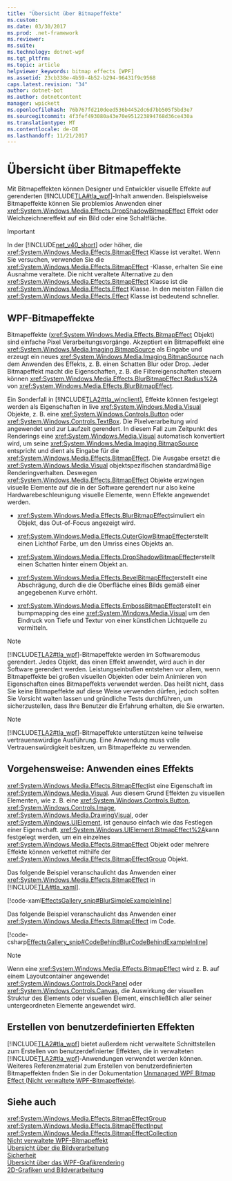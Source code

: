 ```yaml
---
title: "Übersicht über Bitmapeffekte"
ms.custom: 
ms.date: 03/30/2017
ms.prod: .net-framework
ms.reviewer: 
ms.suite: 
ms.technology: dotnet-wpf
ms.tgt_pltfrm: 
ms.topic: article
helpviewer_keywords: bitmap effects [WPF]
ms.assetid: 23cb338e-4b59-4b52-b294-96431f9c9568
caps.latest.revision: "34"
author: dotnet-bot
ms.author: dotnetcontent
manager: wpickett
ms.openlocfilehash: 76b767fd210deed536b4452dc6d7bb505f5bd3e7
ms.sourcegitcommit: 4f3fef493080a43e70e951223894768d36ce430a
ms.translationtype: MT
ms.contentlocale: de-DE
ms.lasthandoff: 11/21/2017
---
```

# <a name="bitmap-effects-overview"></a>Übersicht über Bitmapeffekte
Mit Bitmapeffekten können Designer und Entwickler visuelle Effekte auf gerenderten [!INCLUDE[TLA#tla_wpf](../../../../includes/tlasharptla-wpf-md.md)]-Inhalt anwenden. Beispielsweise Bitmapeffekte können Sie problemlos Anwenden einer <xref:System.Windows.Media.Effects.DropShadowBitmapEffect> Effekt oder Weichzeichnereffekt auf ein Bild oder eine Schaltfläche.  
  
> [!IMPORTANT]
>  In der [!INCLUDE[net_v40_short](../../../../includes/net-v40-short-md.md)] oder höher, die <xref:System.Windows.Media.Effects.BitmapEffect> Klasse ist veraltet. Wenn Sie versuchen, verwenden Sie die <xref:System.Windows.Media.Effects.BitmapEffect> -Klasse, erhalten Sie eine Ausnahme veraltete. Die nicht veraltete Alternative zu den <xref:System.Windows.Media.Effects.BitmapEffect> Klasse ist die <xref:System.Windows.Media.Effects.Effect> Klasse. In den meisten Fällen die <xref:System.Windows.Media.Effects.Effect> Klasse ist bedeutend schneller.  
  
  
  
<a name="wpf_effects"></a>   
## <a name="wpf-bitmap-effects"></a>WPF-Bitmapeffekte  
 Bitmapeffekte (<xref:System.Windows.Media.Effects.BitmapEffect> Objekt) sind einfache Pixel Verarbeitungsvorgänge. Akzeptiert ein Bitmapeffekt eine <xref:System.Windows.Media.Imaging.BitmapSource> als Eingabe und erzeugt ein neues <xref:System.Windows.Media.Imaging.BitmapSource> nach dem Anwenden des Effekts, z. B. einen Schatten Blur oder Drop. Jeder Bitmapeffekt macht die Eigenschaften, z. B. die Filtereigenschaften steuern können <xref:System.Windows.Media.Effects.BlurBitmapEffect.Radius%2A> von <xref:System.Windows.Media.Effects.BlurBitmapEffect>.  
  
 Ein Sonderfall in [!INCLUDE[TLA2#tla_winclient](../../../../includes/tla2sharptla-winclient-md.md)], Effekte können festgelegt werden als Eigenschaften in live <xref:System.Windows.Media.Visual> Objekte, z. B. eine <xref:System.Windows.Controls.Button> oder <xref:System.Windows.Controls.TextBox>. Die Pixelverarbeitung wird angewendet und zur Laufzeit gerendert. In diesem Fall zum Zeitpunkt des Renderings eine <xref:System.Windows.Media.Visual> automatisch konvertiert wird, um seine <xref:System.Windows.Media.Imaging.BitmapSource> entspricht und dient als Eingabe für die <xref:System.Windows.Media.Effects.BitmapEffect>. Die Ausgabe ersetzt die <xref:System.Windows.Media.Visual> objektspezifischen standardmäßige Renderingverhalten. Deswegen <xref:System.Windows.Media.Effects.BitmapEffect> Objekte erzwingen visuelle Elemente auf die in der Software gerendert nur also keine Hardwarebeschleunigung visuelle Elemente, wenn Effekte angewendet werden.  
  
-   <xref:System.Windows.Media.Effects.BlurBitmapEffect>simuliert ein Objekt, das Out-of-Focus angezeigt wird.  
  
-   <xref:System.Windows.Media.Effects.OuterGlowBitmapEffect>erstellt einen Lichthof Farbe, um den Umriss eines Objekts an.  
  
-   <xref:System.Windows.Media.Effects.DropShadowBitmapEffect>erstellt einen Schatten hinter einem Objekt an.  
  
-   <xref:System.Windows.Media.Effects.BevelBitmapEffect>erstellt eine Abschrägung, durch die die Oberfläche eines Bilds gemäß einer angegebenen Kurve erhöht.  
  
-   <xref:System.Windows.Media.Effects.EmbossBitmapEffect>erstellt ein bumpmapping des eine <xref:System.Windows.Media.Visual> um den Eindruck von Tiefe und Textur von einer künstlichen Lichtquelle zu vermitteln.  
  
> [!NOTE]
>  [!INCLUDE[TLA2#tla_wpf](../../../../includes/tla2sharptla-wpf-md.md)]-Bitmapeffekte werden im Softwaremodus gerendert. Jedes Objekt, das einen Effekt anwendet, wird auch in der Software gerendert werden. Leistungseinbußen entstehen vor allem, wenn Bitmapeffekte bei großen visuellen Objekten oder beim Animieren von Eigenschaften eines Bitmapeffekts verwendet werden. Das heißt nicht, dass Sie keine Bitmapeffekte auf diese Weise verwenden dürfen, jedoch sollten Sie Vorsicht walten lassen und gründliche Tests durchführen, um sicherzustellen, dass Ihre Benutzer die Erfahrung erhalten, die Sie erwarten.  
  
> [!NOTE]
>  [!INCLUDE[TLA2#tla_wpf](../../../../includes/tla2sharptla-wpf-md.md)]-Bitmapeffekte unterstützen keine teilweise vertrauenswürdige Ausführung. Eine Anwendung muss volle Vertrauenswürdigkeit besitzen, um Bitmapeffekte zu verwenden.  
  
<a name="applyeffects"></a>   
## <a name="how-to-apply-an-effect"></a>Vorgehensweise: Anwenden eines Effekts  
 <xref:System.Windows.Media.Effects.BitmapEffect>ist eine Eigenschaft im <xref:System.Windows.Media.Visual>. Aus diesem Grund Effekten zu visuellen Elementen, wie z. B. eine <xref:System.Windows.Controls.Button>, <xref:System.Windows.Controls.Image>, <xref:System.Windows.Media.DrawingVisual>, oder <xref:System.Windows.UIElement>, ist genauso einfach wie das Festlegen einer Eigenschaft. <xref:System.Windows.UIElement.BitmapEffect%2A>kann festgelegt werden, um ein einzelnes <xref:System.Windows.Media.Effects.BitmapEffect> Objekt oder mehrere Effekte können verkettet mithilfe der <xref:System.Windows.Media.Effects.BitmapEffectGroup> Objekt.  
  
 Das folgende Beispiel veranschaulicht das Anwenden einer <xref:System.Windows.Media.Effects.BitmapEffect> in [!INCLUDE[TLA#tla_xaml](../../../../includes/tlasharptla-xaml-md.md)].  
  
 [!code-xaml[EffectsGallery_snip#BlurSimpleExampleInline](../../../../samples/snippets/csharp/VS_Snippets_Wpf/EffectsGallery_snip/CSharp/blursimpleexample.xaml#blursimpleexampleinline)]  
  
 Das folgende Beispiel veranschaulicht das Anwenden einer <xref:System.Windows.Media.Effects.BitmapEffect> im Code.  
  
 [!code-csharp[EffectsGallery_snip#CodeBehindBlurCodeBehindExampleInline](../../../../samples/snippets/csharp/VS_Snippets_Wpf/EffectsGallery_snip/CSharp/blurcodebehindexample.xaml.cs#codebehindblurcodebehindexampleinline)]  
  
> [!NOTE]
>  Wenn eine <xref:System.Windows.Media.Effects.BitmapEffect> wird z. B. auf einem Layoutcontainer angewendet <xref:System.Windows.Controls.DockPanel> oder <xref:System.Windows.Controls.Canvas>, die Auswirkung der visuellen Struktur des Elements oder visuellen Element, einschließlich aller seiner untergeordneten Elemente angewendet wird.  
  
<a name="customeffects"></a>   
## <a name="creating-custom-effects"></a>Erstellen von benutzerdefinierten Effekten  
 [!INCLUDE[TLA2#tla_wpf](../../../../includes/tla2sharptla-wpf-md.md)] bietet außerdem nicht verwaltete Schnittstellen zum Erstellen von benutzerdefinierter Effekten, die in verwalteten [!INCLUDE[TLA2#tla_wpf](../../../../includes/tla2sharptla-wpf-md.md)]-Anwendungen verwendet werden können. Weiteres Referenzmaterial zum Erstellen von benutzerdefinierten Bitmapeffekten fnden Sie in der Dokumentation [Unmanaged WPF Bitmap Effect (Nicht verwaltete WPF-Bitmapeffekte)](https://msdn.microsoft.com/library/ms735092.aspx).  
  
## <a name="see-also"></a>Siehe auch  
 <xref:System.Windows.Media.Effects.BitmapEffectGroup>  
 <xref:System.Windows.Media.Effects.BitmapEffectInput>  
 <xref:System.Windows.Media.Effects.BitmapEffectCollection>  
 [Nicht verwaltete WPF-Bitmapeffekt](https://msdn.microsoft.com/library/ms735092.aspx)  
 [Übersicht über die Bildverarbeitung](../../../../docs/framework/wpf/graphics-multimedia/imaging-overview.md)  
 [Sicherheit](../../../../docs/framework/wpf/security-wpf.md)  
 [Übersicht über das WPF-Grafikrendering](../../../../docs/framework/wpf/graphics-multimedia/wpf-graphics-rendering-overview.md)  
 [2D-Grafiken und Bildverarbeitung](../../../../docs/framework/wpf/advanced/optimizing-performance-2d-graphics-and-imaging.md)

